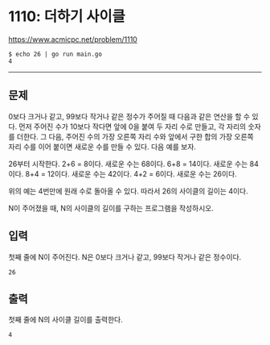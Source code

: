# 1110: 더하기 사이클

https://www.acmicpc.net/problem/1110

```
$ echo 26 | go run main.go
4
```

---

## 문제

0보다 크거나 같고, 99보다 작거나 같은 정수가 주어질 때 다음과 같은 연산을 할 수
있다. 먼저 주어진 수가 10보다 작다면 앞에 0을 붙여 두 자리 수로 만들고, 각
자리의 숫자를 더한다. 그 다음, 주어진 수의 가장 오른쪽 자리 수와 앞에서 구한
합의 가장 오른쪽 자리 수를 이어 붙이면 새로운 수를 만들 수 있다. 다음 예를
보자.

26부터 시작한다. 2+6 = 8이다. 새로운 수는 68이다. 6+8 = 14이다. 새로운 수는
84이다. 8+4 = 12이다. 새로운 수는 42이다. 4+2 = 6이다. 새로운 수는 26이다.

위의 예는 4번만에 원래 수로 돌아올 수 있다. 따라서 26의 사이클의 길이는 4이다.

N이 주어졌을 때, N의 사이클의 길이를 구하는 프로그램을 작성하시오.

## 입력

첫째 줄에 N이 주어진다. N은 0보다 크거나 같고, 99보다 작거나 같은 정수이다.

```
26
```

## 출력

첫째 줄에 N의 사이클 길이를 출력한다.

```
4
```
